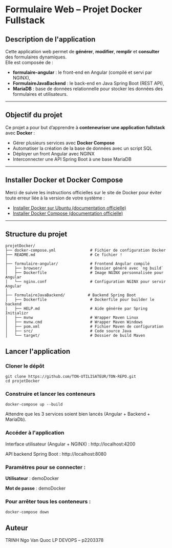 # Formulaire Web – Projet Docker Fullstack

##  Description de l'application

Cette application web permet de **générer**, **modifier**, **remplir** et **consulter** des formulaires dynamiques.  
Elle est composée de :
-  **formulaire-angular** : le front-end en Angular (compilé et servi par NGINX),
-  **FormulaireJavaBackend** : le back-end en Java Spring Boot (REST API),
-  **MariaDB** : base de données relationnelle pour stocker les données des formulaires et utilisateurs.

---

## Objectif du projet

Ce projet a pour but d’apprendre à **conteneuriser une application fullstack** avec **Docker** :
- Gérer plusieurs services avec **Docker Compose**
- Automatiser la création de la base de données avec un script SQL
- Déployer un front Angular avec NGINX
- Interconnecter une API Spring Boot à une base MariaDB

---

## Installer Docker et Docker Compose

Merci de suivre les instructions officielles sur le site de Docker pour éviter toute erreur liée à la version de votre système :

- [Installer Docker sur Ubuntu (documentation officielle)](https://docs.docker.com/engine/install/ubuntu/)
- [Installer Docker Compose (documentation officielle)](https://docs.docker.com/compose/install/)

---

## Structure du projet

```text
projetDocker/
├── docker-compose.yml               # Fichier de configuration Docker
├── README.md                        # Ce fichier !
│
├── formulaire-angular/              # Frontend Angular compilé
│   ├── browser/                     # Dossier généré avec `ng build`
│   ├── Dockerfile                   # Image NGINX personnalisée pour Angular
│   └── nginx.conf                   # Configuration NGINX pour servir Angular
│
├── FormulaireJavaBackend/          # Backend Spring Boot
│   ├── Dockerfile                   # Dockerfile pour builder le backend
│   ├── HELP.md                      # Aide générée par Spring Initializr
│   ├── mvnw                         # Wrapper Maven Linux
│   ├── mvnw.cmd                     # Wrapper Maven Windows
│   ├── pom.xml                      # Fichier Maven de configuration
│   ├── src/                         # Code source Java
│   └── target/                      # Dossier de build Maven
```

## Lancer l'application

### Cloner le dépôt

```text
git clone https://github.com/TON-UTILISATEUR/TON-REPO.git
cd projetDocker
```
### Construire et lancer les conteneurs
```text
docker-compose up --build
```
Attendre que les 3 services soient bien lancés (Angular + Backend + MariaDb).

### Accéder à l'application
 
Interface utilisateur (Angular + NGINX) : http://localhost:4200

API backend Spring Boot : http://localhost:8080

### Paramètres pour se connecter : 

**Utilisateur** : demoDocker

**Mot de passe** : demoDocker

### Pour arrêter tous les conteneurs :

```text
docker-compose down
```

## Auteur
TRINH Ngo Van Quoc
LP DEVOPS – p2203378
